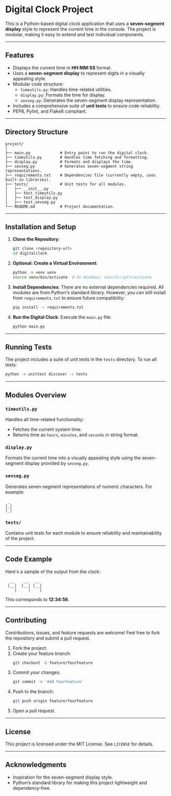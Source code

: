 # Digital Clock Project

This is a Python-based digital clock application that uses a **seven-segment display** style to represent the current time in the console. The project is modular, making it easy to extend and test individual components.

---

## Features

- Displays the current time in **HH:MM:SS** format.
- Uses a **seven-segment display** to represent digits in a visually appealing style.
- Modular code structure:
  - `timeutils.py`: Handles time-related utilities.
  - `display.py`: Formats the time for display.
  - `sevseg.py`: Generates the seven-segment display representation.
- Includes a comprehensive suite of **unit tests** to ensure code reliability.
- PEP8, Pylint, and Flake8 compliant.

---

## Directory Structure

```
project/
│
├── main.py             # Entry point to run the digital clock.
├── timeutils.py        # Handles time fetching and formatting.
├── display.py          # Formats and displays the time.
├── sevseg.py           # Generates seven-segment string representations.
├── requirements.txt    # Dependencies file (currently empty, uses built-in libraries).
├── tests/              # Unit tests for all modules.
│   ├── __init__.py
│   ├── test_timeutils.py
│   ├── test_display.py
│   ├── test_sevseg.py
└── README.md           # Project documentation.
```

---

## Installation and Setup

1. **Clone the Repository**:
   ```bash
   git clone <repository-url>
   cd digitalclock
   ```

2. **Optional: Create a Virtual Environment**:
   ```bash
   python -m venv venv
   source venv/bin/activate  # On Windows: venv\Scripts\activate
   ```

3. **Install Dependencies**:
   There are no external dependencies required. All modules are from Python's standard library. However, you can still install from `requirements.txt` to ensure future compatibility:
   ```bash
   pip install -r requirements.txt
   ```

4. **Run the Digital Clock**:
   Execute the `main.py` file:
   ```bash
   python main.py
   ```

---

## Running Tests

The project includes a suite of unit tests in the `tests` directory. To run all tests:

```bash
python -m unittest discover -s tests
```

---

## Modules Overview

### `timeutils.py`
Handles all time-related functionality:
- Fetches the current system time.
- Returns time as `hours`, `minutes`, and `seconds` in string format.

### `display.py`
Formats the current time into a visually appealing style using the seven-segment display provided by `sevseg.py`.

### `sevseg.py`
Generates seven-segment representations of numeric characters. For example:
```
 _ 
|_|
|_|
```

### `tests/`
Contains unit tests for each module to ensure reliability and maintainability of the project.

---

## Code Example

Here's a sample of the output from the clock:
```
  __    __   __ 
 |__|  |__| |__|
    |     |    |
```

This corresponds to **12:34:56**.

---

## Contributing

Contributions, issues, and feature requests are welcome! Feel free to fork the repository and submit a pull request.

1. Fork the project.
2. Create your feature branch:
   ```bash
   git checkout -b feature/YourFeature
   ```
3. Commit your changes:
   ```bash
   git commit -m 'Add YourFeature'
   ```
4. Push to the branch:
   ```bash
   git push origin feature/YourFeature
   ```
5. Open a pull request.

---

## License

This project is licensed under the MIT License. See `LICENSE` for details.

---

## Acknowledgments

- Inspiration for the seven-segment display style.
- Python’s standard library for making this project lightweight and dependency-free.
